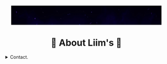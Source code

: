 <p align="center">
    <img align=center src="https://github.com/FireCrack-V7/Profile/blob/main/liims.gif" alt="Profile" />
</p>

<h1 align=center>🔫 About Liim's 🔫</h1>

<details>
      <summary>Contact.</summary>
  <p align=center>
    <a href="https://github.com/FireCrack-V7"📡 ・ Github</a>
    <br>
    <a href="mailto:firecrack57@gmail.com">📧 ・ Adresse Mail</a>
    <br>
    <a href="https://discord.com/users/852606044256862269">Liim’s#0001</a>
  </p>
</details>
